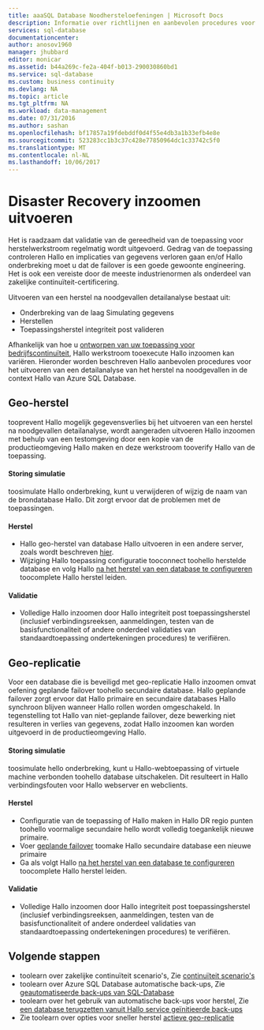 ```yaml
---
title: aaaSQL Database Noodhersteloefeningen | Microsoft Docs
description: Informatie over richtlijnen en aanbevolen procedures voor het gebruik van Azure SQL Database tooperform disaster recovery zoomt toohelp Houd uw missie bedrijfskritieke toepassingen robuuste toofailures en storingen.
services: sql-database
documentationcenter: 
author: anosov1960
manager: jhubbard
editor: monicar
ms.assetid: b44a269c-fe2a-404f-b013-290030860bd1
ms.service: sql-database
ms.custom: business continuity
ms.devlang: NA
ms.topic: article
ms.tgt_pltfrm: NA
ms.workload: data-management
ms.date: 07/31/2016
ms.author: sashan
ms.openlocfilehash: bf17857a19fdebddf0d4f55e4db3a1b33efb4e8e
ms.sourcegitcommit: 523283cc1b3c37c428e77850964dc1c33742c5f0
ms.translationtype: MT
ms.contentlocale: nl-NL
ms.lasthandoff: 10/06/2017
---
```

# <a name="performing-disaster-recovery-drill"></a>Disaster Recovery inzoomen uitvoeren
Het is raadzaam dat validatie van de gereedheid van de toepassing voor herstelwerkstroom regelmatig wordt uitgevoerd. Gedrag van de toepassing controleren Hallo en implicaties van gegevens verloren gaan en/of Hallo onderbreking moet u dat de failover is een goede gewoonte engineering. Het is ook een vereiste door de meeste industrienormen als onderdeel van zakelijke continuïteit-certificering.

Uitvoeren van een herstel na noodgevallen detailanalyse bestaat uit:

* Onderbreking van de laag Simulating gegevens
* Herstellen
* Toepassingsherstel integriteit post valideren

Afhankelijk van hoe u [ontworpen van uw toepassing voor bedrijfscontinuïteit](sql-database-business-continuity.md), Hallo werkstroom tooexecute Hallo inzoomen kan variëren. Hieronder worden beschreven Hallo aanbevolen procedures voor het uitvoeren van een detailanalyse van het herstel na noodgevallen in de context Hallo van Azure SQL Database.

## <a name="geo-restore"></a>Geo-herstel
tooprevent Hallo mogelijk gegevensverlies bij het uitvoeren van een herstel na noodgevallen detailanalyse, wordt aangeraden uitvoeren Hallo inzoomen met behulp van een testomgeving door een kopie van de productieomgeving Hallo maken en deze werkstroom tooverify Hallo van de toepassing.

#### <a name="outage-simulation"></a>Storing simulatie
toosimulate Hallo onderbreking, kunt u verwijderen of wijzig de naam van de brondatabase Hallo. Dit zorgt ervoor dat de problemen met de toepassingen.

#### <a name="recovery"></a>Herstel
* Hallo geo-herstel van database Hallo uitvoeren in een andere server, zoals wordt beschreven [hier](sql-database-disaster-recovery.md).
* Wijziging Hallo toepassing configuratie tooconnect toohello herstelde database en volg Hallo [na het herstel van een database te configureren](sql-database-disaster-recovery.md) toocomplete Hallo herstel leiden.

#### <a name="validation"></a>Validatie
* Volledige Hallo inzoomen door Hallo integriteit post toepassingsherstel (inclusief verbindingsreeksen, aanmeldingen, testen van de basisfunctionaliteit of andere onderdeel validaties van standaardtoepassing ondertekeningen procedures) te verifiëren.

## <a name="geo-replication"></a>Geo-replicatie
Voor een database die is beveiligd met geo-replicatie Hallo inzoomen omvat oefening geplande failover toohello secundaire database. Hallo geplande failover zorgt ervoor dat Hallo primaire en secundaire databases Hallo synchroon blijven wanneer Hallo rollen worden omgeschakeld. In tegenstelling tot Hallo van niet-geplande failover, deze bewerking niet resulteren in verlies van gegevens, zodat Hallo inzoomen kan worden uitgevoerd in de productieomgeving Hallo.

#### <a name="outage-simulation"></a>Storing simulatie
toosimulate hello onderbreking, kunt u Hallo-webtoepassing of virtuele machine verbonden toohello database uitschakelen. Dit resulteert in Hallo verbindingsfouten voor Hallo webserver en webclients.

#### <a name="recovery"></a>Herstel
* Configuratie van de toepassing of Hallo maken in Hallo DR regio punten toohello voormalige secundaire hello wordt volledig toegankelijk nieuwe primaire.
* Voer [geplande failover](scripts/sql-database-setup-geodr-and-failover-database-powershell.md) toomake Hallo secundaire database een nieuwe primaire
* Ga als volgt Hallo [na het herstel van een database te configureren](sql-database-disaster-recovery.md) toocomplete Hallo herstel leiden.

#### <a name="validation"></a>Validatie
* Volledige Hallo inzoomen door Hallo integriteit post toepassingsherstel (inclusief verbindingsreeksen, aanmeldingen, testen van de basisfunctionaliteit of andere onderdeel validaties van standaardtoepassing ondertekeningen procedures) te verifiëren.

## <a name="next-steps"></a>Volgende stappen
* toolearn over zakelijke continuïteit scenario's, Zie [continuïteit scenario's](sql-database-business-continuity.md)
* toolearn over Azure SQL Database automatische back-ups, Zie [geautomatiseerde back-ups van SQL-Database](sql-database-automated-backups.md)
* toolearn over het gebruik van automatische back-ups voor herstel, Zie [een database terugzetten vanuit Hallo service geïnitieerde back-ups](sql-database-recovery-using-backups.md)
* Zie toolearn over opties voor sneller herstel [actieve geo-replicatie](sql-database-geo-replication-overview.md)  
